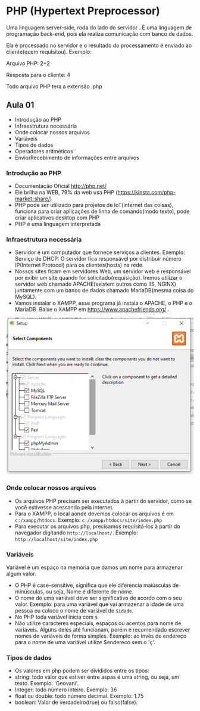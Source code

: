# PHP (Hypertext Preprocessor)
Uma linguagem server-side, roda do lado do servidor . É uma linguagem de programação back-end, pois ela realiza comunicação com banco de dados.

Ela é processado no servidor e o resultado do processamento é enviado ao cliente(quem requisitou). Exemplo:

Arquivo PHP: 2+2

Resposta para o cliente: 4

Todo arquivo PHP tera a extensão .php

## Aula 01
 - Introdução ao PHP
 - Infraestrutura necessária
 - Onde colocar nossos arquivos
 - Variáveis
 - Tipos de dados
 - Operadores aritméticos
 - Envio/Recebimento de informações entre arquivos 

### Introdução ao PHP
- Documentação Oficial http://php.net/
- Ele brilha na WEB, 79% da web usa PHP (https://kinsta.com/php-market-share/)
- PHP pode ser utilizado para projetos de IoT(internet das coisas), funciona para criar aplicações de linha de comando(modo texto), pode criar aplicativos desktop com PHP 
- PHP é uma linguagem interpretada 

### Infraestrutura necessária 
- Servidor é um computador que fornece serviços a clientes. Exemplo: Serviço de DHCP: O servidor fica responsável por distribuir número IP(Internet Protocol) para os clientes(hosts) na rede.
- Nossos sites ficam em servidores Web, um servidor web é responsável por exibir um site quando for solicitado(requisição). Iremos utilizar o servidor web chamado APACHE(existem outros como IIS, NGINX) juntamente com um banco de dados chamado MariaDB(mesma coisa do MySQL).
- Vamos instalar o XAMPP, esse programa já instala o APACHE, o PHP e o MariaDB. Baixe o XAMPP em https://www.apachefriends.org/ .

![](xampp.png)

### Onde colocar nossos arquivos
- Os arquivos PHP precisam ser executados à partir do servidor, como se você estivesse acessando pela internet.
- Para o XAMPP, o local aonde devemos colocar os arquivos é em `c:/xampp/htdocs`. Exemplo: `c:/xampp/htdocs/site/index.php`
- Para executar os arquivos php, precisamos requisitá-los à partir do navegador digitando `http://localhost/`. Exemplo: `http://localhost/site/index.php`

### Variáveis
Variável é um espaço na memória que damos um nome para armazenar algum valor.
- O PHP  é case-sensitive, significa que ele diferencia maiúsculas de minúsculas, ou seja, Nome é diferente de nome.
- O nome de uma variável deve ser significativo de acordo com o seu valor. Exemplo: para uma variável que vai armazenar a idade de uma pessoa eu coloco o nome de variável de `$idade`.
- No PHP toda variável inicia com `$`
- Não utilize caracteres especiais, espaços ou acentos para nome de variáveis. Alguns deles até funcionam, porém é recomendado escrever nomes de variáveis de forma simples. Exemplo: ao invés de endereço para o nome de uma variável utilize $endereco sem o 'ç'.

### Tipos de dados
- Os valores em php podem ser divididos entre os tipos: 
 - string: todo valor que estiver entre aspas é uma string, ou seja, um texto. Exemplo: 'Geovani'.
 - Integer: todo número inteiro. Exemplo: 36
 - float ou double: todo número decimal. Exemplo: 1.75
 - boolean: Valor de verdadeiro(true) ou falso(false). 